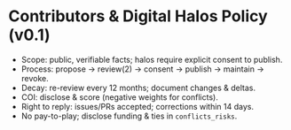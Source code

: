 # Contributors & Digital Halos Policy (v0.1)
- Scope: public, verifiable facts; halos require explicit consent to publish.
- Process: propose → review(2) → consent → publish → maintain → revoke.
- Decay: re-review every 12 months; document changes & deltas.
- COI: disclose & score (negative weights for conflicts).
- Right to reply: issues/PRs accepted; corrections within 14 days.
- No pay-to-play; disclose funding & ties in `conflicts_risks`.

